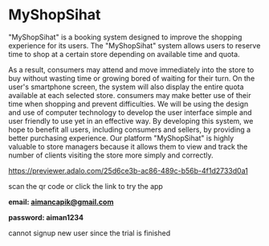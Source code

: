 # MyShopSihat

"MyShopSihat" is a booking system designed to improve the shopping experience for its users. The "MyShopSihat" system allows users to reserve time to shop at a certain store depending on available time and quota. 

As a result, consumers may attend and move immediately into the store to buy without wasting time or growing bored of waiting for their turn. On the user's smartphone screen, the system will also display the entire quota available at each selected store. consumers may make better use of their time when shopping and prevent difficulties. We will be using the design and use of computer technology to develop the user interface simple and user friendly to use yet in an effective way. By developing this system, we hope to benefit all users, including consumers and sellers, by providing a better purchasing experience. Our platform "MyShopSihat" is highly valuable to store managers because it allows them to view and track the number of clients visiting the store more simply and correctly.


https://previewer.adalo.com/25d6ce3b-ac86-489c-b56b-4f1d2733d0a1

scan the qr code or click the link to try the app

**email: aimancapik@gmail.com**

**password: aiman1234**

cannot signup new user since the trial is finished

